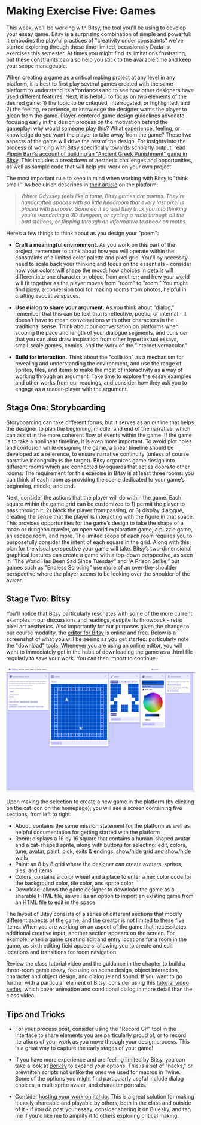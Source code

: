 # Making Exercise Five: Games

This week, we'll be working with Bitsy, the tool you'll be using to develop your essay game. Bitsy is a surprising combination of simple and powerful: it embodies the playful practices of "creativity under constraints" we've started exploring through these time-limited, occasionally Dada-ist exercises this semester. At times you might find its limitations frustrating, but these constraints can also help you stick to the available time and keep your scope manageable.

When creating a game as a critical making project at any level in any platform, it is best to first play several games created with the same platform to understand its affordances and to see how other designers have used different features. Next, it is helpful to focus on two elements of the desired game: 1) the topic to be critiqued, interrogated, or highlighted, and 2) the feeling, experience, or knowledge the designer wants the player to glean from the game. Player-centered game design guidelines advocate focusing early in the design process on the motivation behind the gameplay: why would someone play this? What experience, feeling, or knowledge do you want the player to take away from the game? These two aspects of the game will drive the rest of the design. For insights into the process of working with Bitsy specifically towards scholarly output, read [Pippin Barr's account of building an "Ancient Greek Punishment" game in Bitsy](https://www.gamedeveloper.com/design/bits-and-pieces-of-suffering-creating-ancient-greek-punishments-in-bitsy). This includes a breakdown of aesthetic challenges and opportunities, as well as sample code that will help you work on your own project.

The most important rule to keep in mind when working with Bitsy is "think small." As bee ulrich describes in [their article](https://medium.com/@cavegift/https-medium-com-cavegift-bitsy-is-a-tiny-toolset-4016814c5367) on the platform:

> *Where Odyssey feels like a tome, Bitsy games are poems. They’re handcrafted spaces with so little headroom that every last pixel is placed with purpose. Some do it so well they trick you into thinking you’re wandering a 3D dungeon, or cycling a radio through all the bad stations, or flipping through an informative textbook on moths.*
 
Here’s a few things to think about as you design your "poem":

- **Craft a meaningful environment.** As you work on this part of the project, remember to think about how you will operate within the constraints of a limited color palette and pixel grid. You'll by necessity need to scale back your thinking and focus on the essentials - consider how your colors will shape the mood; how choices in details will differentiate one character or object from another; and how your world will fit together as the player moves from "room" to "room." You might find [pixsy](https://ruin.itch.io/pixsy), a conversion tool for making rooms from photos, helpful in crafting evocative spaces.

- **Use dialog to share your argument.** As you think about "dialog," remember that this can be text that is reflective, poetic, or internal - it doesn't have to mean conversations with other characters in the traditional sense. Think about our conversation on platforms when scoping the pace and length of your dialogue segments, and consider that you can also draw inspiration from other hypertextual essays, small-scale games, comics, and the work of the "internet vernacular."

- **Build for interaction.** Think about the "collision" as a mechanism for revealing and understanding the environment, and use the range of sprites, tiles, and items to make the most of interactivity as a way of working through an argument. Take time to explore the essay examples and other works from our readings, and consider how they ask you to engage as a reader-player with the argument.

## Stage One: Storyboarding

Storyboarding can take different forms, but it serves as an outline that helps the designer to plan the beginning, middle, and end of the narrative, which can assist in the more coherent flow of events within the game. If the game is to take a nonlinear timeline, it is even more important. To avoid plot holes and confusion while designing the game, a linear timeline should be developed as a reference, to ensure narrative continuity (unless of course narrative incongruity is the target). Bitsy organizes game design into different rooms which are connected by squares that act as doors to other rooms. The requirement for this exercise in Bitsy is at least three rooms: you can think of each room as providing the scene dedicated to your game’s beginning, middle, and end. 

Next, consider the actions that the player will do within the game. Each square within the game grid can be customized to 1) permit the player to pass through it, 2) block the player from passing, or 3) display dialogue, creating the sense that the player is interacting with the figure in that space. This provides opportunities for the game’s design to take the shape of a maze or dungeon crawler, an open world exploration game, a puzzle game, an escape room, and more. The limited scope of each room requires you to purposefully consider the intent of each square in the grid. Along with this, plan for the visual perspective your game will take. Bitsy’s two-dimensional graphical features can create a game with a top-down perspective, as seen in “The World Has Been Sad Since Tuesday” and “A Prison Strike,” but games such as “Endless Scrolling” use more of an over-the-shoulder perspective where the player seems to be looking over the shoulder of the avatar.

## Stage Two: Bitsy

You'll notice that Bitsy particularly resonates with some of the more current examples in our discussions and readings, despite its throwback - retro pixel art aesthetics. Also importantly for our purposes given the change to our course modality, the [editor for Bitsy](http://bitsy.org) is online and free.  Below is a screenshot of what you will be seeing as you get started: particularly note the "download" tools. Whenever you are using an online editor, you will want to immediately get in the habit of downloading the game as a .html file regularly to save your work. You can then import to continue.

![Bitsy editor](../img/bitsy.png)

Upon making the selection to create a new game in the platform (by clicking on the cat icon on the homepage), you will see a screen containing five sections, from left to right: 
- About: contains the same mission statement for the platform as well as helpful documentation for getting started with the platform
- Room: displays a 16 by 16 square that contains a human-shaped avatar and a cat-shaped sprite, along with buttons for selecting: edit, colors, tune, avatar, paint, pick, exits & endings, show/hide grid and show/hide walls
- Paint: an 8 by 8 grid where the designer can create avatars, sprites, tiles, and items 
- Colors: contains a color wheel and a place to enter a hex color code for the background color, tile color, and sprite color
- Download: allows the game designer to download the game as a sharable HTML file, as well as an option to import an existing game from an HTML file to edit in the space

The layout of Bitsy consists of a series of different sections that modify different aspects of the game, and the creator is not limited to these five items. When you are working on an aspect of the game that necessitates additional creative input, another section appears on the screen. For example, when a game creating edit and entry locations for a room in the game, as sixth editing field appears, allowing you to create and edit locations and transitions for room navigation.   

Review the class tutorial video and the guidance in the chapter to build a three-room game essay, focusing on scene design, object interaction, character and object design, and dialogue and sound. If you want to go further with a particular element of Bitsy, consider using this [tutorial video series](https://videlais.com/bitsy-tutorials/), which cover animation and conditional dialog in more detail than the class video.

## Tips and Tricks

- For your process post, consider using the "Record Gif" tool in the interface to share elements you are particularly proud of, or to record iterations of your work as you move through your design process. This is a great way to capture the early stages of your game!

- If you have more experience and are feeling limited by Bitsy, you can take a look at [Borksy](https://ayolland.itch.io/borksy) to expand your options. This is a set of "hacks," or prewritten scripts not unlike the ones we used for macros in Twine. Some of the options you might find particularly useful include dialog choices, a mult-sprite avatar, and character portraits.

- Consider [hosting your work on itch.io.](https://itch.io/docs/creators/html5) This is a great solution for making it easily shareable and playable by others, both in the class and outside of it - if you do post your essay, consider sharing it on Bluesky, and tag me if you'd like me to amplify it to others exploring critical making.
